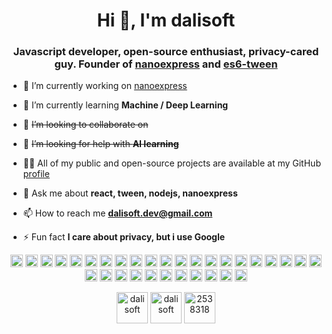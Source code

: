 <h1 align="center">Hi 👋, I'm dalisoft</h1>
<h3 align="center">Javascript developer, open-source enthusiast, privacy-cared guy. Founder of <a href="https://github.com/nanoexpress">nanoexpress</a> and <a href="https://github.com/tweenjs/es6-tween">es6-tween</a></h3>

- 🔭 I’m currently working on [nanoexpress](https://nanoexpress.js.org)

- 🌱 I’m currently learning **Machine / Deep Learning**

- 👯 <strike>  I’m looking to collaborate on []() </strike>

- 🤝 <strike> I’m looking for help with **AI learning** </strike>

- 👨‍💻 All of my public and open-source projects are available at my GitHub [profile](https://github.com/dalisoft)

- 💬 Ask me about **react, tween, nodejs, nanoexpress**

- 📫 How to reach me **dalisoft.dev@gmail.com**

- ⚡ Fun fact **I care about privacy, but i use Google**

<p align="center">

<img src="https://devicons.github.io/devicon/devicon.git/icons/javascript/javascript-original.svg" alt="javascript" width="20" height="20"/>
<img src="https://devicons.github.io/devicon/devicon.git/icons/python/python-original.svg" alt="python" width="20" height="20"/>

<img src="https://devicons.github.io/devicon/devicon.git/icons/angularjs/angularjs-original.svg" alt="angularjs" width="20" height="20"/>
<img src="https://devicons.github.io/devicon/devicon.git/icons/react/react-original-wordmark.svg" alt="react" width="20" height="20"/>
<img src="https://upload.wikimedia.org/wikipedia/commons/thumb/1/1b/Svelte_Logo.svg/498px-Svelte_Logo.svg.png" alt="svelte" width="20" height="20"/>

<img src="https://devicons.github.io/devicon/devicon.git/icons/redux/redux-original.svg" alt="redux" width="20" height="20"/>

<img src="https://devicons.github.io/devicon/devicon.git/icons/html5/html5-original-wordmark.svg" alt="html5" width="20" height="20"/>
<img src="https://devicons.github.io/devicon/devicon.git/icons/css3/css3-original-wordmark.svg" alt="css3" width="20" height="20"/>

<img src="https://devicons.github.io/devicon/devicon.git/icons/bootstrap/bootstrap-plain.svg" alt="bootstrap" width="20" height="20"/>
<img src="https://raw.githubusercontent.com/gilbarbara/logos/804dc257b59e144eaca5bc6ffd16949752c6f789/logos/bulma.svg" alt="bulma" width="20" height="20"/>
<img src="https://www.vectorlogo.zone/logos/gatsbyjs/gatsbyjs-icon.svg" alt="gatsby" width="20" height="20"/>
<img src="https://cdn.worldvectorlogo.com/logos/nextjs-3.svg" alt="nextjs" width="20" height="20"/>

<img src="https://upload.wikimedia.org/wikipedia/commons/d/d1/Ionic_Logo.svg" alt="ionic" width="20" height="20"/>
<img src="https://reactnative.dev/img/header_logo.svg" alt="reactnative" width="20" height="20"/>

<img src="https://devicons.github.io/devicon/devicon.git/icons/mysql/mysql-original-wordmark.svg" alt="mysql" width="20" height="20"/>
<img src="https://devicons.github.io/devicon/devicon.git/icons/postgresql/postgresql-original-wordmark.svg" alt="postgresql" width="20" height="20"/>
<img src="https://devicons.github.io/devicon/devicon.git/icons/redis/redis-original-wordmark.svg" alt="redis" width="20" height="20"/>

<img src="https://www.vectorlogo.zone/logos/babeljs/babeljs-icon.svg" alt="babel" width="20" height="20"/>
<img src="https://devicons.github.io/devicon/devicon.git/icons/webpack/webpack-original.svg" alt="webpack" width="20" height="20"/>
<img src="https://devicons.github.io/devicon/devicon.git/icons/sass/sass-original.svg" alt="sass" width="20" height="20"/>
<img src="https://i.ibb.co/Yj6p14L/jest.png" alt="jest" width="20" height="20"/>
<img src="https://i.ibb.co/Qk299CX/puppeteer.png" alt="puppeteer" width="20" height="20"/>

<img src="https://devicons.github.io/devicon/devicon.git/icons/nodejs/nodejs-original-wordmark.svg" alt="nodejs" width="20" height="20"/>
<img src="https://devicons.github.io/devicon/devicon.git/icons/express/express-original-wordmark.svg" alt="express" width="20" height="20"/>
<img src="https://devicons.github.io/devicon/devicon.git/icons/laravel/laravel-plain-wordmark.svg" alt="laravel" width="20" height="20"/>

<img src="https://www.vectorlogo.zone/logos/opencv/opencv-icon.svg" alt="opencv" width="20" height="20"/>
<img src="https://www.vectorlogo.zone/logos/tensorflow/tensorflow-icon.svg" alt="tensorflow" width="20" height="20"/>

<img src="https://devicons.github.io/devicon/devicon.git/icons/linux/linux-original.svg" alt="linux" width="20" height="20"/>
<img src="https://www.vectorlogo.zone/logos/git-scm/git-scm-icon.svg" alt="git" width="20" height="20"/>
<img src="https://www.vectorlogo.zone/logos/gnu_bash/gnu_bash-icon.svg" alt="bash" width="20" height="20"/>
<img src="https://devicons.github.io/devicon/devicon.git/icons/docker/docker-original-wordmark.svg" alt="docker" width="20" height="20"/>
<img src="https://devicons.github.io/devicon/devicon.git/icons/nginx/nginx-original.svg" alt="nginx" width="20" height="20"/>
</p>

<p align="center">
<a href="https://twitter.com/dalisoft" target="blank"><img align="center" src="https://cdn.jsdelivr.net/npm/simple-icons@3.0.1/icons/twitter.svg" alt="dalisoft" width="50" height="50" /></a>
<a href="https://linkedin.com/in/dalisoft" target="blank"><img align="center" src="https://cdn.jsdelivr.net/npm/simple-icons@3.0.1/icons/linkedin.svg" alt="dalisoft" width="50" height="50" /></a>
<a href="https://stackoverflow.com/users/2538318" target="blank"><img align="center" src="https://cdn.jsdelivr.net/npm/simple-icons@3.0.1/icons/stackoverflow.svg" alt="2538318" width="50" height="50" /></a>
</p>
